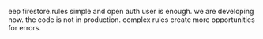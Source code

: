 eep firestore.rules simple and open auth user is enough. we are developing now. the code is not in production. complex rules create more opportunities for errors.

